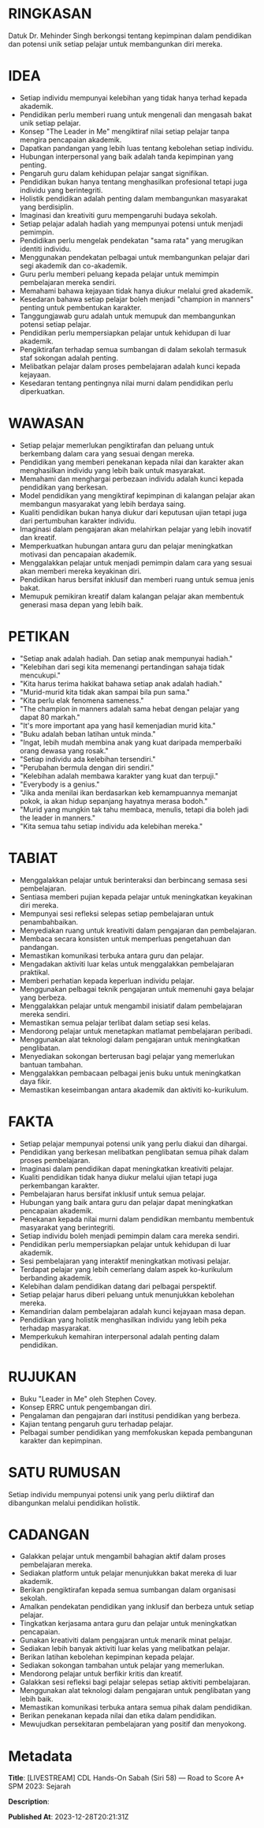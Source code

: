 # RINGKASAN
Datuk Dr. Mehinder Singh berkongsi tentang kepimpinan dalam pendidikan dan potensi unik setiap pelajar untuk membangunkan diri mereka.

# IDEA
- Setiap individu mempunyai kelebihan yang tidak hanya terhad kepada akademik.
- Pendidikan perlu memberi ruang untuk mengenali dan mengasah bakat unik setiap pelajar.
- Konsep "The Leader in Me" mengiktiraf nilai setiap pelajar tanpa mengira pencapaian akademik.
- Dapatkan pandangan yang lebih luas tentang kebolehan setiap individu.
- Hubungan interpersonal yang baik adalah tanda kepimpinan yang penting.
- Pengaruh guru dalam kehidupan pelajar sangat signifikan.
- Pendidikan bukan hanya tentang menghasilkan profesional tetapi juga individu yang berintegriti.
- Holistik pendidikan adalah penting dalam membangunkan masyarakat yang berdisiplin.
- Imaginasi dan kreativiti guru mempengaruhi budaya sekolah.
- Setiap pelajar adalah hadiah yang mempunyai potensi untuk menjadi pemimpin.
- Pendidikan perlu mengelak pendekatan "sama rata" yang merugikan identiti individu.
- Menggunakan pendekatan pelbagai untuk membangunkan pelajar dari segi akademik dan co-akademik.
- Guru perlu memberi peluang kepada pelajar untuk memimpin pembelajaran mereka sendiri.
- Memahami bahawa kejayaan tidak hanya diukur melalui gred akademik.
- Kesedaran bahawa setiap pelajar boleh menjadi "champion in manners" penting untuk pembentukan karakter.
- Tanggungjawab guru adalah untuk memupuk dan membangunkan potensi setiap pelajar.
- Pendidikan perlu mempersiapkan pelajar untuk kehidupan di luar akademik.
- Pengiktirafan terhadap semua sumbangan di dalam sekolah termasuk staf sokongan adalah penting.
- Melibatkan pelajar dalam proses pembelajaran adalah kunci kepada kejayaan.
- Kesedaran tentang pentingnya nilai murni dalam pendidikan perlu diperkuatkan.

# WAWASAN
- Setiap pelajar memerlukan pengiktirafan dan peluang untuk berkembang dalam cara yang sesuai dengan mereka.
- Pendidikan yang memberi penekanan kepada nilai dan karakter akan menghasilkan individu yang lebih baik untuk masyarakat.
- Memahami dan menghargai perbezaan individu adalah kunci kepada pendidikan yang berkesan.
- Model pendidikan yang mengiktiraf kepimpinan di kalangan pelajar akan membangun masyarakat yang lebih berdaya saing.
- Kualiti pendidikan bukan hanya diukur dari keputusan ujian tetapi juga dari pertumbuhan karakter individu.
- Imaginasi dalam pengajaran akan melahirkan pelajar yang lebih inovatif dan kreatif.
- Memperkuatkan hubungan antara guru dan pelajar meningkatkan motivasi dan pencapaian akademik.
- Menggalakkan pelajar untuk menjadi pemimpin dalam cara yang sesuai akan memberi mereka keyakinan diri.
- Pendidikan harus bersifat inklusif dan memberi ruang untuk semua jenis bakat.
- Memupuk pemikiran kreatif dalam kalangan pelajar akan membentuk generasi masa depan yang lebih baik.

# PETIKAN
- "Setiap anak adalah hadiah. Dan setiap anak mempunyai hadiah."
- "Kelebihan dari segi kita memenangi pertandingan sahaja tidak mencukupi."
- "Kita harus terima hakikat bahawa setiap anak adalah hadiah."
- "Murid-murid kita tidak akan sampai bila pun sama."
- "Kita perlu elak fenomena sameness."
- "The champion in manners adalah sama hebat dengan pelajar yang dapat 80 markah."
- "It's more important apa yang hasil kemenjadian murid kita."
- "Buku adalah beban latihan untuk minda."
- "Ingat, lebih mudah membina anak yang kuat daripada memperbaiki orang dewasa yang rosak."
- "Setiap individu ada kelebihan tersendiri."
- "Perubahan bermula dengan diri sendiri."
- "Kelebihan adalah membawa karakter yang kuat dan terpuji."
- "Everybody is a genius."
- "Jika anda menilai ikan berdasarkan keb kemampuannya memanjat pokok, ia akan hidup sepanjang hayatnya merasa bodoh."
- "Murid yang mungkin tak tahu membaca, menulis, tetapi dia boleh jadi the leader in manners."
- "Kita semua tahu setiap individu ada kelebihan mereka."

# TABIAT
- Menggalakkan pelajar untuk berinteraksi dan berbincang semasa sesi pembelajaran.
- Sentiasa memberi pujian kepada pelajar untuk meningkatkan keyakinan diri mereka.
- Mempunyai sesi refleksi selepas setiap pembelajaran untuk penambahbaikan.
- Menyediakan ruang untuk kreativiti dalam pengajaran dan pembelajaran.
- Membaca secara konsisten untuk memperluas pengetahuan dan pandangan.
- Memastikan komunikasi terbuka antara guru dan pelajar.
- Mengadakan aktiviti luar kelas untuk menggalakkan pembelajaran praktikal.
- Memberi perhatian kepada keperluan individu pelajar.
- Menggunakan pelbagai teknik pengajaran untuk memenuhi gaya belajar yang berbeza.
- Menggalakkan pelajar untuk mengambil inisiatif dalam pembelajaran mereka sendiri.
- Memastikan semua pelajar terlibat dalam setiap sesi kelas.
- Mendorong pelajar untuk menetapkan matlamat pembelajaran peribadi.
- Menggunakan alat teknologi dalam pengajaran untuk meningkatkan penglibatan.
- Menyediakan sokongan berterusan bagi pelajar yang memerlukan bantuan tambahan.
- Menggalakkan pembacaan pelbagai jenis buku untuk meningkatkan daya fikir.
- Memastikan keseimbangan antara akademik dan aktiviti ko-kurikulum.

# FAKTA
- Setiap pelajar mempunyai potensi unik yang perlu diakui dan dihargai.
- Pendidikan yang berkesan melibatkan penglibatan semua pihak dalam proses pembelajaran.
- Imaginasi dalam pendidikan dapat meningkatkan kreativiti pelajar.
- Kualiti pendidikan tidak hanya diukur melalui ujian tetapi juga perkembangan karakter.
- Pembelajaran harus bersifat inklusif untuk semua pelajar.
- Hubungan yang baik antara guru dan pelajar dapat meningkatkan pencapaian akademik.
- Penekanan kepada nilai murni dalam pendidikan membantu membentuk masyarakat yang berintegriti.
- Setiap individu boleh menjadi pemimpin dalam cara mereka sendiri.
- Pendidikan perlu mempersiapkan pelajar untuk kehidupan di luar akademik.
- Sesi pembelajaran yang interaktif meningkatkan motivasi pelajar.
- Terdapat pelajar yang lebih cemerlang dalam aspek ko-kurikulum berbanding akademik.
- Kelebihan dalam pendidikan datang dari pelbagai perspektif.
- Setiap pelajar harus diberi peluang untuk menunjukkan kebolehan mereka.
- Kemandirian dalam pembelajaran adalah kunci kejayaan masa depan.
- Pendidikan yang holistik menghasilkan individu yang lebih peka terhadap masyarakat.
- Memperkukuh kemahiran interpersonal adalah penting dalam pendidikan.

# RUJUKAN
- Buku "Leader in Me" oleh Stephen Covey.
- Konsep ERRC untuk pengembangan diri.
- Pengalaman dan pengajaran dari institusi pendidikan yang berbeza.
- Kajian tentang pengaruh guru terhadap pelajar.
- Pelbagai sumber pendidikan yang memfokuskan kepada pembangunan karakter dan kepimpinan.

# SATU RUMUSAN
Setiap individu mempunyai potensi unik yang perlu diiktiraf dan dibangunkan melalui pendidikan holistik.

# CADANGAN
- Galakkan pelajar untuk mengambil bahagian aktif dalam proses pembelajaran mereka.
- Sediakan platform untuk pelajar menunjukkan bakat mereka di luar akademik.
- Berikan pengiktirafan kepada semua sumbangan dalam organisasi sekolah.
- Amalkan pendekatan pendidikan yang inklusif dan berbeza untuk setiap pelajar.
- Tingkatkan kerjasama antara guru dan pelajar untuk meningkatkan pencapaian.
- Gunakan kreativiti dalam pengajaran untuk menarik minat pelajar.
- Sediakan lebih banyak aktiviti luar kelas yang melibatkan pelajar.
- Berikan latihan kebolehan kepimpinan kepada pelajar.
- Sediakan sokongan tambahan untuk pelajar yang memerlukan.
- Mendorong pelajar untuk berfikir kritis dan kreatif.
- Galakkan sesi refleksi bagi pelajar selepas setiap aktiviti pembelajaran.
- Menggunakan alat teknologi dalam pengajaran untuk penglibatan yang lebih baik.
- Memastikan komunikasi terbuka antara semua pihak dalam pendidikan.
- Berikan penekanan kepada nilai dan etika dalam pendidikan.
- Mewujudkan persekitaran pembelajaran yang positif dan menyokong.

# Metadata
**Title**: [LIVESTREAM] CDL Hands-On Sabah (Siri 58) — Road to Score A+ SPM 2023: Sejarah

**Description**: 

**Published At**: 2023-12-28T20:21:31Z